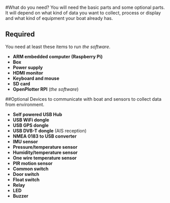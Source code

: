 #What do you need?
You will need the basic parts and some optional parts. It will depend on what kind of data you want to collect, process or display and what kind of equipment your boat already has.
## Required
You need at least these items to run *the software*.
* **ARM embedded computer (Raspberry Pi)**
* **Box**
* **Power supply**
* **HDMI monitor**
* **Keyboard and mouse**
* **SD card**
* **OpenPlotter RPI** (*the software*)

##Optional
Devices to communicate with boat and sensors to collect data from environment.
* **Self powered USB Hub**
* **USB WiFi dongle**
* **USB GPS dongle**
* **USB DVB-T dongle** (AIS reception)
* **NMEA 0183 to USB converter**
* **IMU sensor**
* **Pressure/temperature sensor**
* **Humidity/temperature sensor**
* **One wire temperature sensor**
* **PIR motion sensor**
* **Common switch**
* **Door switch**
* **Float switch**
* **Relay**
* **LED**
* **Buzzer**